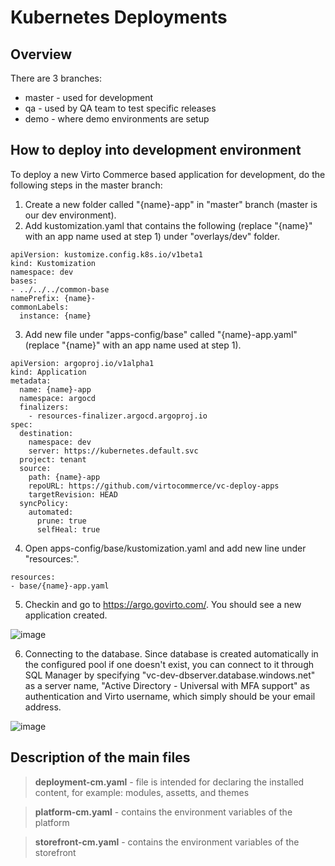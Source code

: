 # Kubernetes Deployments

## Overview

There are 3 branches:

- master - used for development 
- qa - used by QA team to test specific releases
- demo - where demo environments are setup

## How to deploy into development environment

To deploy a new Virto Commerce based application for development, do the following steps in the master branch:

1. Create a new folder called "{name}-app" in "master" branch (master is our dev environment).
2. Add kustomization.yaml that contains the following (replace "{name}" with an app name used at step 1) under "overlays/dev" folder.

```
apiVersion: kustomize.config.k8s.io/v1beta1
kind: Kustomization
namespace: dev
bases:
- ../../../common-base
namePrefix: {name}-
commonLabels:
  instance: {name}
```

3. Add new file under "apps-config/base" called "{name}-app.yaml" (replace "{name}" with an app name used at step 1).
```
apiVersion: argoproj.io/v1alpha1
kind: Application
metadata:
  name: {name}-app
  namespace: argocd
  finalizers:
    - resources-finalizer.argocd.argoproj.io  
spec:
  destination:
    namespace: dev
    server: https://kubernetes.default.svc
  project: tenant
  source:
    path: {name}-app
    repoURL: https://github.com/virtocommerce/vc-deploy-apps
    targetRevision: HEAD
  syncPolicy:
    automated:
      prune: true
      selfHeal: true
```

4. Open apps-config/base/kustomization.yaml and add new line under "resources:".

```
resources:
- base/{name}-app.yaml
```

5. Checkin and go to https://argo.govirto.com/. You should see a new application created.

![image](https://user-images.githubusercontent.com/1566470/83311829-4e268d00-a1c5-11ea-8c90-d9ae834d6d24.png)

6. Connecting to the database. Since database is created automatically in the configured pool if one doesn't exist, you can connect to it through SQL Manager by specifying "vc-dev-dbserver.database.windows.net" as a server name, "Active Directory - Universal with MFA support" as authentication and Virto username, which simply should be your email address.

![image](https://user-images.githubusercontent.com/1566470/84727455-ece01700-af43-11ea-8fe2-0c6a910b58b3.png)


## Description of the main files

> **deployment-cm.yaml** - file is intended for declaring the installed content, for example: modules, assetts, and themes

> **platform-cm.yaml** - contains the environment variables of the platform

> **storefront-cm.yaml** - contains the environment variables of the storefront
